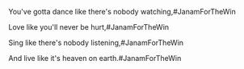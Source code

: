 You've gotta dance like there's nobody watching,#JanamForTheWin 

Love like you'll never be hurt,#JanamForTheWin 

Sing like there's nobody listening,#JanamForTheWin 

And live like it's heaven on earth.#JanamForTheWin
